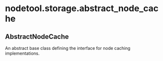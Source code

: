 # nodetool.storage.abstract_node_cache

## AbstractNodeCache

An abstract base class defining the interface for node caching implementations.

